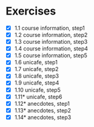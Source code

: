 # Exercises
- [x] 1.1 course information, step1
- [x] 1.2 course information, step2
- [x] 1.3 course information, step3
- [x] 1.4 course information, step4
- [x] 1.5 course information, step5
- [x] 1.6 unicafe, step1
- [x] 1.7 unicafe, step2
- [x] 1.8 unicafe, step3
- [x] 1.9 unicafe, step4
- [x] 1.10 unicafe, step5
- [x] 1.11* unicafe, step6
- [x] 1.12* anecdotes, step1
- [x] 1.13* anecdotes, step2
- [x] 1.14* anecdotes, step3